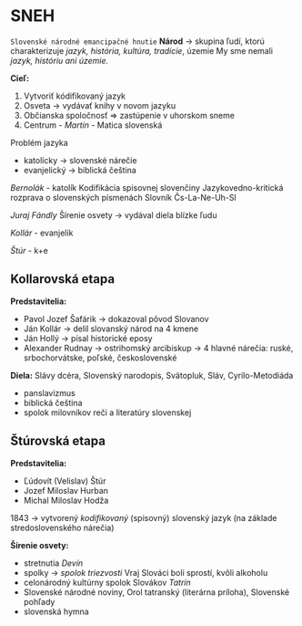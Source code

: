 # SNEH
`Slovenské národné emancipačné hnutie`
**Národ** -> skupina ľudí, ktorú charakterizuje *jazyk, história, kultúra, tradície*, územie
My sme nemali *jazyk, históriu ani územie.*

**Cieľ:**
1. Vytvoriť kódifikovaný jazyk
2. Osveta -> vydávať knihy v novom jazyku
3. Občianska spoločnosť => zastúpenie v uhorskom sneme
4. Centrum - *Martin* - Matica slovenská

Problém jazyka
- katolícky -> slovenské nárečie
- evanjelický -> biblická čeština

*Bernolák* - katolík
Kodifikácia spisovnej slovenčiny
Jazykovedno-kritická rozprava o slovenských písmenách
Slovník Čs-La-Ne-Uh-Sl

*Juraj Fándly*
Šírenie osvety -> vydával diela blízke ľudu

*Kollár* - evanjelik

*Štúr* - k+e

## Kollarovská etapa
**Predstavitelia:**
- Pavol Jozef Šafárik -> dokazoval pôvod Slovanov
- Ján Kollár -> delil slovanský národ na 4 kmene
- Ján Hollý -> písal historické eposy 
- Alexander Rudnay -> ostrihomský arcibiskup
-> 4 hlavné nárečia: ruské, srbochorvátske, poľské, československé

**Diela:** Slávy dcéra, Slovenský narodopis, Svätopluk, Sláv, Cyrilo-Metodiáda

- panslavizmus
- biblická čeština
- spolok milovníkov reči a literatúry slovenskej

## Štúrovská etapa
**Predstavitelia:**
- Ľúdovít (Velislav) Štúr
- Jozef Miloslav Hurban
- Michal Miloslav Hodža

1843 -> vytvorený *kodifikovaný* (spisovný) slovenský jazyk (na základe stredoslovenského nárečia)

**Šírenie osvety:**
- stretnutia *Devín*
- spolky -> *spolok triezvosti*
Vraj Slováci boli sprostí, kvôli alkoholu
- celonárodný kultúrny spolok Slovákov *Tatrín*
- Slovenské národné noviny, Orol tatranský (literárna príloha), Slovenské pohľady
- slovenská hymna